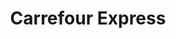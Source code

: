 ---
title: "Carrefour Express"
url: /bordeaux/carrefour-express-rue-huguerie/
shop: Lebensmittel
---